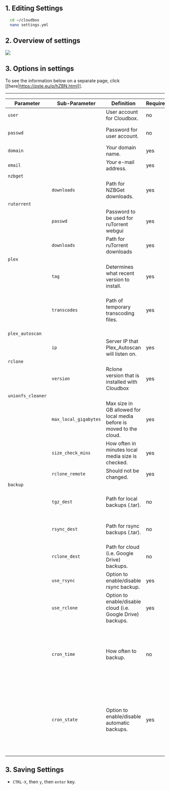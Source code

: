## 1. Editing Settings

  ```bash
    cd ~/cloudbox
    nano settings.yml
  ```

## 2. Overview of settings

  ![](https://i.imgur.com/ir5P381.png)


## 3. Options in settings

To see the information below on a separate page, click [[here|https://pste.eu/p/hZBN.html]].


---



| Parameter         | Sub-Parameter         | Definition                                                           | Required | Choices                                                                               | Default                                | Notes                                                                                                                                                                                                                                                                                                                                                                                                                                                                                                                                                                                                                                        |
| ----------------- | --------------------- | -------------------------------------------------------------------- | -------- | ------------------------------------------------------------------------------------- | -------------------------------------- | -------------------------------------------------------------------------------------------------------------------------------------------------------------------------------------------------------------------------------------------------------------------------------------------------------------------------------------------------------------------------------------------------------------------------------------------------------------------------------------------------------------------------------------------------------------------------------------------------------------------------------------------- |
| `user`            |                       | User account for Cloudbox.                                            | no       |                                                                                       | `seed`                                 | It will be created if it doesn't already exist.                                                                                                                                                                                                                                                                                                                                                                                                                                                                                                                                      |
| `passwd`          |                       | Password for user account.                                            | no       |                                                                                       |                                        | Only needed if user account is being created <br /> <br /> Note: Password **must** be in alphanumeric characters. No special characters.                                                                                                                                                                                                                                                                                                                                                                                                                                                                                                     |
| `domain`          |                       | _Your_ domain name.                                                  | yes      |                                                                                       |                                        | If you don't have one, see [[Prerequisites|Prerequisites#2-domain-name]].                                                                                                                                                                                                                                                                                                                                                                                                                                                                                                                                                               |
| `email`           |                       | _Your_ e-mail address.                                               | yes      |                                                                                       |                                        | This is used to get SSL certificates.                                                                                                                                                                                                                                                                                                                                                                                                                                                                                                                                                                                                        |
| `nzbget`          |                       |                                                                      |          |                                                                                       |                                        |                                                                                                                                                                                                                                                                                                                                                                                                                                                                                                                                                                                                                                              |
|                   | `downloads`           | Path for NZBGet downloads.                                           | yes      |                                                                                       | `"/home/{{user}}/downloads/nzbget"`    |                                                                                                                                                                                                                                                                                                                                                                                                                                                                                                                                                                                                                                              |
| `rutorrent`       |                       |                                                                      |          |                                                                                       |                                        |                                                                                                                                                                                                                                                                                                                                                                                                                                                                                                                                                                                                                                              |
|                   | `passwd`              | Password to be used for ruTorrent webgui                             | yes      |                                                                                       |                                        | Note: Password **must** be in alpha or alphanumeric characters (but not only numeric ones). No special characters.                                                                                                                                                                                                                                                                                                                                                                                                                                                                                                                           |
|                   | `downloads`           | Path for ruTorrent downloads                                         | yes      |                                                                                       | `"/home/{{user}}/downloads/rutorrent"` |                                                                                                                                                                                                                                                                                                                                                                                                                                                                                                                                                                                                                                              |
| `plex`            |                       |                                                                      |          |                                                                                       |                                        |                                                                                                                                                                                                                                                                                                                                                                                                                                                                                                                                                                                                                                              |
|                   | `tag`                 | Determines what recent version to install.                           | yes      | `public`<br /> `plexpass`                                                             | `public`                               | Use `plexpass` only if you have an active [Plex Pass](https://www.plex.tv/features/plex-pass/). This can be changed later by running the installer again.                                                                                                                                                                                                                                                                                                                                                                                                                                                                                    |
|                   | `transcodes`          | Path of temporary transcoding files.                                 | yes      |                                                                                       | `"/home/{{user}}/transcodes"`          | Note: **DO NOT** use /tmp or /dev/shm as a transcode location. On reboots, /tmp and /dev/shm are cleared and this causes docker to recreate the folder as root, causing the plex transcoder to crash. See this comment from a Plex employee: [https://forums.plex.tv/discussion/comment/1502936/#Comment_1502936](https://forums.plex.tv/discussion/comment/1502936/#Comment_1502936).                                                                                                                                                                                                                                                       |
| `plex_autoscan`     |                       |                                                                      |          |                                                                                       |                                        |                                                                                                                                                                                                                                                                                                                                                                                                                                                                                                                                                                                                                                              |
|                   | `ip`                  | Server IP that Plex_Autoscan will listen on.                         | yes      |                                                                                       | `0.0.0.0`                              |                                                                                                                                                                                                                                                                                                                                                                                                                                                                                                                                                                                                                                              |
| `rclone`          |                       |                                                                      |          |                                                                                       |                                        |                                                                                                                                                                                                                                                                                                                                                                                                                                                                                                                                                                                                                                              |
|                   | `version`             | Rclone version that is installed with Cloudbox                       | yes      |                                                                                       | `1.36`                                 | Default version is the most stable tested version                                                                                                                                                                                                                                                                                                                                                                                                                                                                                                                                                                                            |
| `unionfs_cleaner` |                       |                                                                      |          |                                                                                       |                                        |                                                                                                                                                                                                                                                                                                                                                                                                                                                                                                                                                                                                                                              |
|                   | `max_local_gigabytes` | Max size in GB allowed for local media before is moved to the cloud. | yes      |                                                                                       | `200`                                  |                                                                                                                                                                                                                                                                                                                                                                                                                                                                                                                                                                                                                                              |
|                   | `size_check_mins`     | How often in minutes local media size is checked.                    | yes      |                                                                                       | `30`                                   |                                                                                                                                                                                                                                                                                                                                                                                                                                                                                                                                                                                                                                              |
|                   | `rclone_remote`       | Should not be changed.                                               | yes      |                                                                                       | `"google:"`                            |                                                                                                                                                                                                                                                                                                                                                                                                                                                                                                                                                                                                                                              |
| `backup`          |                       |                                                                      |          |                                                                                       |                                        |                                                                                                                                                                                                                                                                                                                                                                                                                                                                                                                                                                                                                                              |
|                   | `tgz_dest`            | Path for local backups (.tar).                                       | no       |                                                                                       | `"/home/{{user}}/Backups"`             | Only the two most recent copies are kept. <br /> <br /> Note: Ensure the path does NOT have a trailing slash (/) or else backup will fail (i.e. `/sample/path`, not `/sample/path/`).                                                                                                                                                                                                                                                                                                                                                                                                                                                        |
|                   | `rsync_dest`          | Path for rsync backups (.tar).                                       | no       |                                                                                       |                                        | Only the two most recent copies are kept. <br /> <br /> Note: Ensure the path does NOT have a trailing slash (/) or else backup will fail (i.e. `/sample/path`, not `/sample/path/`).                                                                                                                                                                                                                                                                                                                                                                                                                                                        |
|                   | `rclone_dest`         | Path for cloud (i.e. Google Drive) backups.                          | no       |                                                                                       | `google:/Backups`                      | Only the two most recent copies are kept.                                                                                                                                                                                                                                                                                                                                                                                                                                                                                                                                                                                                    |
|                   | `use_rsync`           | Option to enable/disable rsync backup.                               | yes      | `true` <br /> `false`                                                                 | `false`                                | If set to `true`, you must specify `rsync_dest`.                                                                                                                                                                                                                                                                                                                                                                                                                                                                                                                                                                                             |
|                   | `use_rclone`          | Option to enable/disable cloud (i.e. Google Drive) backups.          | yes      | `true` <br /> `false`                                                                 | `false`                                | If set to `true`, you must specify `rclone_dest`.                                                                                                                                                                                                                                                                                                                                                                                                                                                                                                                                                                                            |
|                   | `cron_time`           | How often to backup.                                                 | no       | `reboot`<br /> `yearly`<br /> `annually`<br /> `weekly`<br /> `daily`<br />  `hourly` | `weekly`                               | Only needed when `cron_state` is set to `present` <br />  <br /> Note 1: It is not recommended to schedule backups hourly as backing up may take a long time and cause future backup attempts to fail (the backup will not occur while another one is in progress, thanks to backup.lock file being created/removed during this process). <br /> Note 2: This option just allows the script to schedule the backup for you. You can manually schedule cron to run backups with `ansible-playbook cloudbox.yml --tags backup` called as root.                                                                                                 |
|                   | `cron_state`          | Option to enable/disable automatic backups.                          | yes      | `absent` <br /> `present`                                                             | `absent`                               | If set to `present`, you must specify `cron_time`. <br /> <br />  `absent` will remove any existing backup schedule. `present` will ensure it is always scheduled.               <br /> <br />   Note: When this option changed (whether to `present` or `absent`), a manual backup must be run once in order to set the backup schedule (i.e. `sudo ansible-playbook cloudbox.yml --tags backup`). In case the `absent` option is set, it will disable further backups after running the manual backup; however, you can manually remove the cron job (i.e. `sudo crontab -e`) if you did not want to run a manual backup command to do so. |



## 3. Saving Settings ##

- `CTRL-X`, then `y`, then `enter` key.
